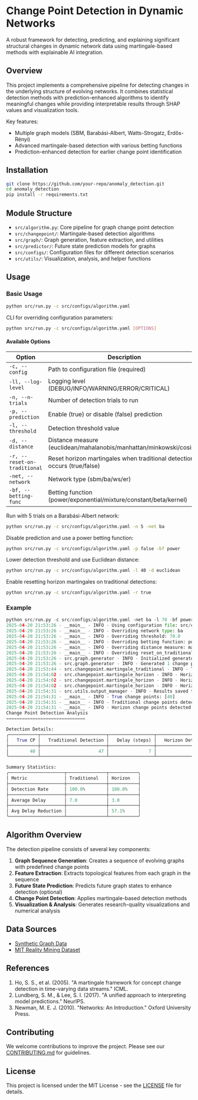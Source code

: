 # Change Point Detection in Dynamic Networks

A robust framework for detecting, predicting, and explaining significant structural changes in dynamic network data using martingale-based methods with explainable AI integration.

## Overview

This project implements a comprehensive pipeline for detecting changes in the underlying structure of evolving networks. It combines statistical detection methods with prediction-enhanced algorithms to identify meaningful changes while providing interpretable results through SHAP values and visualization tools.

Key features:
- Multiple graph models (SBM, Barabási-Albert, Watts-Strogatz, Erdős-Rényi)
- Advanced martingale-based detection with various betting functions
- Prediction-enhanced detection for earlier change point identification

## Installation

```bash
git clone https://github.com/your-repo/anomaly_detection.git
cd anomaly_detection
pip install -r requirements.txt
```

## Module Structure

- `src/algorithm.py`: Core pipeline for graph change point detection
- `src/changepoint/`: Martingale-based detection algorithms
- `src/graph/`: Graph generation, feature extraction, and utilities
- `src/predictor/`: Future state prediction models for graphs
- `src/configs/`: Configuration files for different detection scenarios
- `src/utils/`: Visualization, analysis, and helper functions

## Usage

### Basic Usage

```bash
python src/run.py -c src/configs/algorithm.yaml
```

CLI for overriding configuration parameters:

```bash
python src/run.py -c src/configs/algorithm.yaml [OPTIONS]
```

#### Available Options

| Option | Description |
|--------|-------------|
| `-c, --config` | Path to configuration file (required) |
| `-ll, --log-level` | Logging level (DEBUG/INFO/WARNING/ERROR/CRITICAL) |
| `-n, --n-trials` | Number of detection trials to run |
| `-p, --prediction` | Enable (true) or disable (false) prediction |
| `-l, --threshold` | Detection threshold value |
| `-d, --distance` | Distance measure (euclidean/mahalanobis/manhattan/minkowski/cosine) |
| `-r, --reset-on-traditional` | Reset horizon martingales when traditional detection occurs (true/false) |
| `-net, --network` | Network type (sbm/ba/ws/er) |
| `-bf, --betting-func` | Betting function (power/exponential/mixture/constant/beta/kernel) |

Run with 5 trials on a Barabási-Albert network:
```bash
python src/run.py -c src/configs/algorithm.yaml -n 5 -net ba
```

Disable prediction and use a power betting function:
```bash
python src/run.py -c src/configs/algorithm.yaml -p false -bf power
```

Lower detection threshold and use Euclidean distance:
```bash
python src/run.py -c src/configs/algorithm.yaml -l 40 -d euclidean
```

Enable resetting horizon martingales on traditional detections:
```bash
python src/run.py -c src/configs/algorithm.yaml -r true
```

### Example 
```python
python src/run.py -c src/configs/algorithm.yaml -net ba -l 70 -bf power -d mahalanobis -r true
2025-04-20 21:53:26 - __main__ - INFO - Using configuration file: src/configs/algorithm.yaml
2025-04-20 21:53:26 - __main__ - INFO - Overriding network type: ba
2025-04-20 21:53:26 - __main__ - INFO - Overriding threshold: 70.0
2025-04-20 21:53:26 - __main__ - INFO - Overriding betting function: power
2025-04-20 21:53:26 - __main__ - INFO - Overriding distance measure: mahalanobis
2025-04-20 21:53:26 - __main__ - INFO - Overriding reset_on_traditional: True
2025-04-20 21:53:26 - src.graph.generator - INFO - Initialized generator for ba model
2025-04-20 21:53:26 - src.graph.generator - INFO - Generated 1 change points at: [40]
2025-04-20 21:53:44 - src.changepoint.martingale_traditional - INFO - Traditional martingale detected change at t=47: Sum=94.8952 > 70.0
2025-04-20 21:54:02 - src.changepoint.martingale_horizon - INFO - Horizon martingale detected change at t=43: Sum=72.5817 > 70.0
2025-04-20 21:54:02 - src.changepoint.martingale_horizon - INFO - Horizon martingale detected change at t=45: Sum=135.6778 > 70.0
2025-04-20 21:54:02 - src.changepoint.martingale_horizon - INFO - Horizon martingale detected change at t=47: Sum=186.9903 > 70.0
2025-04-20 21:54:31 - src.utils.output_manager - INFO - Results saved to results\ba_graph_mahalanobis_power_20250420_215326\detection_results.xlsx
2025-04-20 21:54:31 - __main__ - INFO - True change points: [40]
2025-04-20 21:54:31 - __main__ - INFO - Traditional change points detected: [47]
2025-04-20 21:54:31 - __main__ - INFO - Horizon change points detected: [43, 45, 47]
Change Point Detection Analysis
==============================

Detection Details:
╭───────────┬─────────────────────────┬─────────────────┬─────────────────────┬─────────────────┬───────────────────╮
│   True CP │   Traditional Detection │   Delay (steps) │   Horizon Detection │   Delay (steps) │ Delay Reduction   │
├───────────┼─────────────────────────┼─────────────────┼─────────────────────┼─────────────────┼───────────────────┤
│        40 │                      47 │               7 │                  43 │               3 │ 57.1%             │
╰───────────┴─────────────────────────┴─────────────────┴─────────────────────┴─────────────────┴───────────────────╯

Summary Statistics:
╭─────────────────────┬───────────────┬───────────╮
│ Metric              │ Traditional   │ Horizon   │
├─────────────────────┼───────────────┼───────────┤
│ Detection Rate      │ 100.0%        │ 100.0%    │
├─────────────────────┼───────────────┼───────────┤
│ Average Delay       │ 7.0           │ 3.0       │
├─────────────────────┼───────────────┼───────────┤
│ Avg Delay Reduction │               │ 57.1%     │
╰─────────────────────┴───────────────┴───────────╯
```

## Algorithm Overview

The detection pipeline consists of several key components:

1. **Graph Sequence Generation**: Creates a sequence of evolving graphs with predefined change points
2. **Feature Extraction**: Extracts topological features from each graph in the sequence
3. **Future State Prediction**: Predicts future graph states to enhance detection (optional)
4. **Change Point Detection**: Applies martingale-based detection methods
5. **Visualization & Analysis**: Generates research-quality visualizations and numerical analysis

## Data Sources

- [Synthetic Graph Data](src/config/synthetic_data_config.yaml)
- [MIT Reality Mining Dataset](https://realitycommons.media.mit.edu/realitymining.html)

## References

1. Ho, S. S., et al. (2005). "A martingale framework for concept change detection in time-varying data streams." ICML.
2. Lundberg, S. M., & Lee, S. I. (2017). "A unified approach to interpreting model predictions." NeurIPS.
3. Newman, M. E. J. (2010). "Networks: An Introduction." Oxford University Press.

## Contributing

We welcome contributions to improve the project. Please see our [CONTRIBUTING.md](CONTRIBUTING.md) for guidelines.

## License

This project is licensed under the MIT License - see the [LICENSE](LICENSE) file for details.